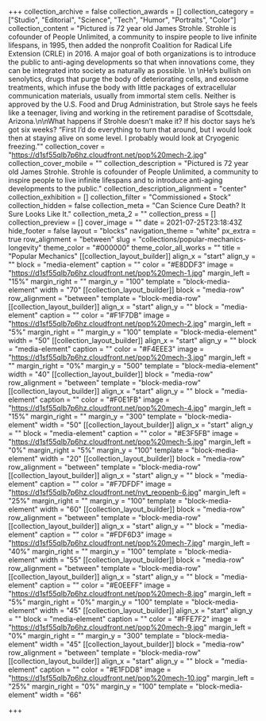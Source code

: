 +++
collection_archive = false
collection_awards = []
collection_category = ["Studio", "Editorial", "Science", "Tech", "Humor", "Portraits", "Color"]
collection_content = "Pictured is 72 year old James Strohle. Strohle is cofounder of People Unlimited, a community to inspire people to live infinite lifespans, in 1995, then added the nonprofit Coalition for Radical Life Extension (CRLE) in 2016. A major goal of both organizations is to introduce the public to anti-aging developments so that when innovations come, they can be integrated into society as naturally as possible.⁠⁠  \n⁠⁠  \nHe’s bullish on senolytics, drugs that purge the body of deteriorating cells, and exosome treatments, which infuse the body with little packages of extracellular communication materials, usually from immortal stem cells. Neither is approved by the U.S. Food and Drug Administration, but Strole says he feels like a teenager, living and working in the retirement paradise of Scottsdale, Arizona.⁠⁠\n\nWhat happens if Strohle doesn’t make it? If his doctor says he’s got six weeks? “First I’d do everything to turn that around, but I would look then at staying alive on some level. I probably would look at Cryogenic freezing.\"⁠⁠"
collection_cover = "https://d1sf55qlb7p6hz.cloudfront.net/pop%20mech-2.jpg"
collection_cover_mobile = ""
collection_description = "Pictured is 72 year old James Strohle. Strohle is cofounder of People Unlimited, a community to inspire people to live infinite lifespans and to introduce anti-aging developments to the public."
collection_description_alignment = "center"
collection_exhibition = []
collection_filter = "Commissioned + Stock"
collection_hidden = false
collection_meta = "Can Science Cure Death? It Sure Looks Like It."
collection_meta_2 = ""
collection_press = []
collection_preview = []
cover_image = ""
date = 2021-07-25T23:18:43Z
hide_footer = false
layout = "blocks"
navigation_theme = "white"
px_extra = true
row_alignment = "between"
slug = "collections/popular-mechanics-longevity"
theme_color = "#000000"
theme_color_all_works = ""
title = "Popular Mechanics"
[[collection_layout_builder]]
align_x = "start"
align_y = ""
block = "media-element"
caption = ""
color = "#E8DDF3"
image = "https://d1sf55qlb7p6hz.cloudfront.net/pop%20mech-1.jpg"
margin_left = "15%"
margin_right = ""
margin_y = "100"
template = "block-media-element"
width = "70"
[[collection_layout_builder]]
block = "media-row"
row_alignment = "between"
template = "block-media-row"
[[collection_layout_builder]]
align_x = "start"
align_y = ""
block = "media-element"
caption = ""
color = "#F1F7DB"
image = "https://d1sf55qlb7p6hz.cloudfront.net/pop%20mech-2.jpg"
margin_left = "5%"
margin_right = ""
margin_y = "100"
template = "block-media-element"
width = "50"
[[collection_layout_builder]]
align_x = "start"
align_y = ""
block = "media-element"
caption = ""
color = "#F4EEE3"
image = "https://d1sf55qlb7p6hz.cloudfront.net/pop%20mech-3.jpg"
margin_left = ""
margin_right = "0%"
margin_y = "500"
template = "block-media-element"
width = "40"
[[collection_layout_builder]]
block = "media-row"
row_alignment = "between"
template = "block-media-row"
[[collection_layout_builder]]
align_x = "start"
align_y = ""
block = "media-element"
caption = ""
color = "#F0E1FB"
image = "https://d1sf55qlb7p6hz.cloudfront.net/pop%20mech-4.jpg"
margin_left = "15%"
margin_right = ""
margin_y = "300"
template = "block-media-element"
width = "50"
[[collection_layout_builder]]
align_x = "start"
align_y = ""
block = "media-element"
caption = ""
color = "#E3F5FB"
image = "https://d1sf55qlb7p6hz.cloudfront.net/pop%20mech-5.jpg"
margin_left = "0%"
margin_right = "5%"
margin_y = "100"
template = "block-media-element"
width = "20"
[[collection_layout_builder]]
block = "media-row"
row_alignment = "between"
template = "block-media-row"
[[collection_layout_builder]]
align_x = "start"
align_y = ""
block = "media-element"
caption = ""
color = "#F7DFDF"
image = "https://d1sf55qlb7p6hz.cloudfront.net/nyt_reopenb-6.jpg"
margin_left = "25%"
margin_right = ""
margin_y = "100"
template = "block-media-element"
width = "60"
[[collection_layout_builder]]
block = "media-row"
row_alignment = "between"
template = "block-media-row"
[[collection_layout_builder]]
align_x = "start"
align_y = ""
block = "media-element"
caption = ""
color = "#FDF6D3"
image = "https://d1sf55qlb7p6hz.cloudfront.net/pop%20mech-7.jpg"
margin_left = "40%"
margin_right = ""
margin_y = "100"
template = "block-media-element"
width = "55"
[[collection_layout_builder]]
block = "media-row"
row_alignment = "between"
template = "block-media-row"
[[collection_layout_builder]]
align_x = "start"
align_y = ""
block = "media-element"
caption = ""
color = "#E0EEFF"
image = "https://d1sf55qlb7p6hz.cloudfront.net/pop%20mech-8.jpg"
margin_left = "5%"
margin_right = "0%"
margin_y = "100"
template = "block-media-element"
width = "45"
[[collection_layout_builder]]
align_x = "start"
align_y = ""
block = "media-element"
caption = ""
color = "#FFE7F2"
image = "https://d1sf55qlb7p6hz.cloudfront.net/pop%20mech-9.jpg"
margin_left = "0%"
margin_right = ""
margin_y = "300"
template = "block-media-element"
width = "45"
[[collection_layout_builder]]
block = "media-row"
row_alignment = "between"
template = "block-media-row"
[[collection_layout_builder]]
align_x = "start"
align_y = ""
block = "media-element"
caption = ""
color = "#E1FDD8"
image = "https://d1sf55qlb7p6hz.cloudfront.net/pop%20mech-10.jpg"
margin_left = "25%"
margin_right = "0%"
margin_y = "100"
template = "block-media-element"
width = "66"

+++
